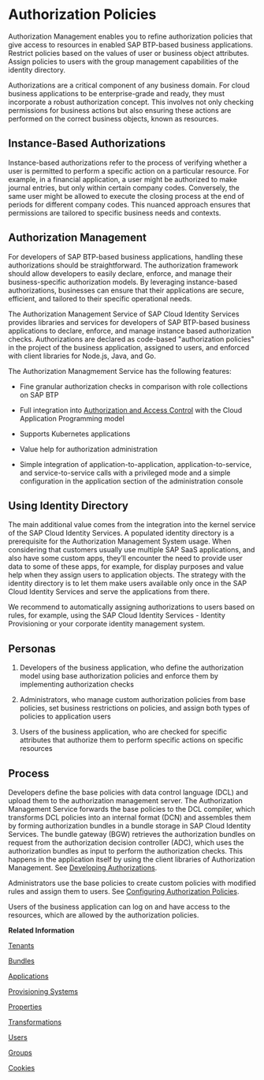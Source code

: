 <!-- loio01ddefa221b2445ba7a5e061b67976ed -->

# Authorization Policies

Authorization Management enables you to refine authorization policies that give access to resources in enabled SAP BTP-based business applications. Restrict policies based on the values of user or business object attributes. Assign policies to users with the group management capabilities of the identity directory.

Authorizations are a critical component of any business domain. For cloud business applications to be enterprise-grade and ready, they must incorporate a robust authorization concept. This involves not only checking permissions for business actions but also ensuring these actions are performed on the correct business objects, known as resources.



<a name="loio01ddefa221b2445ba7a5e061b67976ed__section_gqp_hmr_3fc"/>

## Instance-Based Authorizations

Instance-based authorizations refer to the process of verifying whether a user is permitted to perform a specific action on a particular resource. For example, in a financial application, a user might be authorized to make journal entries, but only within certain company codes. Conversely, the same user might be allowed to execute the closing process at the end of periods for different company codes. This nuanced approach ensures that permissions are tailored to specific business needs and contexts.



<a name="loio01ddefa221b2445ba7a5e061b67976ed__section_dgy_jmr_3fc"/>

## Authorization Management

For developers of SAP BTP-based business applications, handling these authorizations should be straightforward. The authorization framework should allow developers to easily declare, enforce, and manage their business-specific authorization models. By leveraging instance-based authorizations, businesses can ensure that their applications are secure, efficient, and tailored to their specific operational needs.

The Authorization Management Service of SAP Cloud Identity Services provides libraries and services for developers of SAP BTP-based business applications to declare, enforce, and manage instance based authorization checks. Authorizations are declared as code-based "authorization policies" in the project of the business application, assigned to users, and enforced with client libraries for Node.js, Java, and Go.

The Authorization Managmement Service has the following features:

-   Fine granular authorization checks in comparison with role collections on SAP BTP

-   Full integration into [Authorization and Access Control](https://cap.cloud.sap/docs/guides/authorization) with the Cloud Application Programming model

-   Supports Kubernetes applications

-   Value help for authorization administration

-   Simple integration of application-to-application, application-to-service, and service-to-service calls with a privileged mode and a simple configuration in the application section of the administration console




<a name="loio01ddefa221b2445ba7a5e061b67976ed__section_f2n_5wm_jfc"/>

## Using Identity Directory

The main additional value comes from the integration into the kernel service of the SAP Cloud Identity Services. A populated identity directory is a prerequisite for the Authorization Management System usage. When considering that customers usually use multiple SAP SaaS applications, and also have some custom apps, they’ll encounter the need to provide user data to some of these apps, for example, for display purposes and value help when they assign users to application objects. The strategy with the identity directory is to let them make users available only once in the SAP Cloud Identity Services and serve the applications from there.

We recommend to automatically assigning authorizations to users based on rules, for example, using the SAP Cloud Identity Services - Identity Provisioning or your corporate identity management system.



<a name="loio01ddefa221b2445ba7a5e061b67976ed__section_efw_bjn_jfc"/>

## Personas

1.  Developers of the business application, who define the authorization model using base authorization policies and enforce them by implementing authorization checks

2.  Administrators, who manage custom authorization policies from base policies, set business restrictions on policies, and assign both types of policies to application users

3.  Users of the business application, who are checked for specific attributes that authorize them to perform specific actions on specific resources




<a name="loio01ddefa221b2445ba7a5e061b67976ed__section_y5b_z25_jfc"/>

## Process

Developers define the base policies with data control language \(DCL\) and upload them to the authorization management server. The Authorization Management Service forwards the base policies to the DCL compiler, which transforms DCL policies into an internal format \(DCN\) and assembles them by forming authorization bundles in a bundle storage in SAP Cloud Identity Services. The bundle gateway \(BGW\) retrieves the authorization bundles on request from the authorization decision controller \(ADC\), which uses the authorization bundles as input to perform the authorization checks. This happens in the application itself by using the client libraries of Authorization Management. See [Developing Authorizations](Development/developing-authorizations-22928a2.md).

Administrators use the base policies to create custom policies with modified rules and assign them to users. See [Configuring Authorization Policies](Operation-Guide/configuring-authorization-policies-982ac5f.md).

Users of the business application can log on and have access to the resources, which are allowed by the authorization policies.

**Related Information**  


[Tenants](tenants-93160eb.md "A tenant refers to your (customer-specific) instance of SAP Cloud Identity Services. It's delivered to you as part of a bundle with an SAP cloud solution or as part of a self-service request in SAP BTP cockpit.")

[Bundles](bundles-25b65a4.md "A bundle is a group of preconfigured products and services which are sold together.")

[Applications](applications-404a11c.md "An application is associated with a consumer of Identity Authentication as an identity provider. This consumer could be for example an SAP cloud solution, a third-party application, SAP BTP subaccount, or the SAP Cloud Identity Services administration console.")

[Provisioning Systems](provisioning-systems-15da6af.md "Identity Provisioning provides connectors to various business applications for provisioning and deprovisioning of users and groups. These business applications are set up as provisioning systems in the administration console of SAP Cloud Identity Services.")

[Properties](properties-e92c1aa.md "Properties hold the configuration of a provisioning system.")

[Transformations](transformations-81f5204.md "Transformations help you transform user and group attributes from the data model of the source system to the data model of the target system.")

[Users](users-70e95d1.md "Users in SAP Cloud Identity Services fall into two categories: administrators and end users.")

[Groups](groups-d93be69.md "SAP Cloud Identity Services offers groups to organize users based on common characteristics, authorization, or application. Use them to efficiently manage user access and permissions within your organization's SAP Cloud Identity Services environment.")

[Cookies](cookies-e60fd04.md "")

